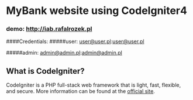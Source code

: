 # MyBank website using CodeIgniter4
### demo: http://iab.rafalrozek.pl

####Credentials:
#####user:
user@user.pl:user@user.pl

#####admin:
admin@admin.pl:admin@admin.pl

## What is CodeIgniter?

CodeIgniter is a PHP full-stack web framework that is light, fast, flexible, and secure. 
More information can be found at the [official site](http://codeigniter.com).

